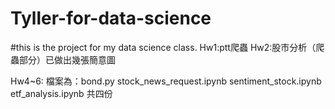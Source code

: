 # Tyller-for-data-science
#this is the project for my data science class.
Hw1:ptt爬蟲
Hw2:股市分析（爬蟲部分）已做出幾張簡意圖


Hw4~6:
檔案為：bond.py
       stock_news_request.ipynb
       sentiment_stock.ipynb
       etf_analysis.ipynb
       共四份

